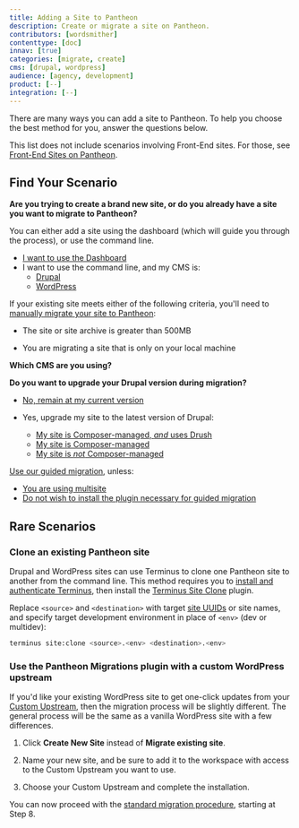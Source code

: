 ```yaml
---
title: Adding a Site to Pantheon
description: Create or migrate a site on Pantheon.
contributors: [wordsmither]
contenttype: [doc]
innav: [true]
categories: [migrate, create]
cms: [drupal, wordpress]
audience: [agency, development]
product: [--]
integration: [--]
---
```


There are many ways you can add a site to Pantheon.  To help you choose the best method for you, answer the questions below.

<Alert title="Note" type="info" >

This list does not include scenarios involving Front-End sites.  For those, see [Front-End Sites on Pantheon](/guides/decoupled).

</Alert>

## Find Your Scenario

**Are you trying to create a brand new site, or do you already have a site you want to migrate to Pantheon?**

<TabList>

<Tab title="I'm starting from scratch" id="add" active={true}>

You can either add a site using the dashboard (which will guide you through the process), or use the command line.

- [I want to use the Dashboard](/add-site-dashboard)
- I want to use the command line, and my CMS is:
  - [Drupal](/guides/terminus-drupal-site-management)
  - [WordPress](/guides/create-wp-site)

</Tab>

<Tab title="I already have a site" id="migrate">

If your existing site meets either of the following criteria, you'll need to [manually migrate your site to Pantheon](/migrate-manual):

- The site or site archive is greater than 500MB

- You are migrating a site that is only on your local machine

**Which CMS are you using?**

<TabList>

<Tab title="Drupal" id="drupal" active={true}>

**Do you want to upgrade your Drupal version during migration?**

- [No, remain at my current version](/guides/guided)

- Yes, upgrade my site to the latest version of Drupal:
  - [My site is Composer-managed, *and* uses Drush](/guides/drush/drush-import)
  - [My site is Composer-managed](/guides/drupal-unhosted-composer)
  - [My site is *not* Composer-managed](/guides/drupal-unhosted)

</Tab>

<Tab title="WordPress" id="wordpress">

[Use our guided migration](/guides/guided), unless:
- [You are using multisite](/migrate-manual)
- [Do not wish to install the plugin necessary for guided migration](/migrate-manual)

</Tab>

</TabList>

</Tab>

</TabList>

## Rare Scenarios

### Clone an existing Pantheon site

Drupal and WordPress sites can use Terminus to clone one Pantheon site to another from the command line. This method requires you to [install and authenticate Terminus](/terminus/install), then install the [Terminus Site Clone](https://github.com/pantheon-systems/terminus-site-clone-plugin) plugin.

Replace `<source>` and `<destination>` with target [site UUIDs](/guides/account-mgmt/workspace-sites-teams/sites#retrieve-the-site-uuis) or site names, and specify target development environment in place of `<env>` (dev or multidev):

```bash
terminus site:clone <source>.<env> <destination>.<env>
```

### Use the Pantheon Migrations plugin with a custom WordPress upstream

If you'd like your existing WordPress site to get one-click updates from your [Custom Upstream](/guides/custom-upstream), then the migration process will be slightly different. The general process will be the same as a vanilla WordPress site with a few differences.

1. Click **Create New Site** instead of **Migrate existing site**.

1. Name your new site, and be sure to add it to the workspace with access to the Custom Upstream you want to use.

1. Choose your Custom Upstream and complete the installation.

You can now proceed with the [standard migration procedure](migrate), starting at Step 8.
